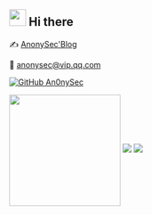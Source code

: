 <h2><img src="https://media.giphy.com/media/WUlplcMpOCEmTGBtBW/giphy.gif" width="30"/> Hi there</h2>

✍ [AnonySec'Blog](https://payloads.cn)

:e-mail: [anonysec@vip.qq.com](mailto:anonysec@vip.qq.com)

[![GitHub An0nySec](https://img.shields.io/github/followers/An0nySec?label=follower%20github&style=flat-square)](https://github.com/An0nySec)

<p>
  <img align='center' src="https://profile-counter.glitch.me/An0nySec/count.svg" width="200">
  <img src="https://github-readme-stats.mrdulin.vercel.app/api?username=An0nySec&show_icons=true&hide_border=true&theme=buefy">
  <img src="https://github-readme-stats.vercel.app/api/top-langs/?username=An0nySec&layout=compact&hide_border=true&theme=buefy&show_icons=true">
</p>


